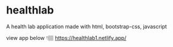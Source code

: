 # healthlab
A health lab application made with html, bootstrap-css, javascript

view app below 👇🏽
https://healthlab1.netlify.app/
